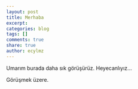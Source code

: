 ```yaml
---
layout: post
title: Merhaba
excerpt:
categories: blog
tags: []
comments: true
share: true
author: ecylmz
---
```


Umarım burada daha sık görüşürüz. Heyecanlıyız...

Görüşmek üzere.
